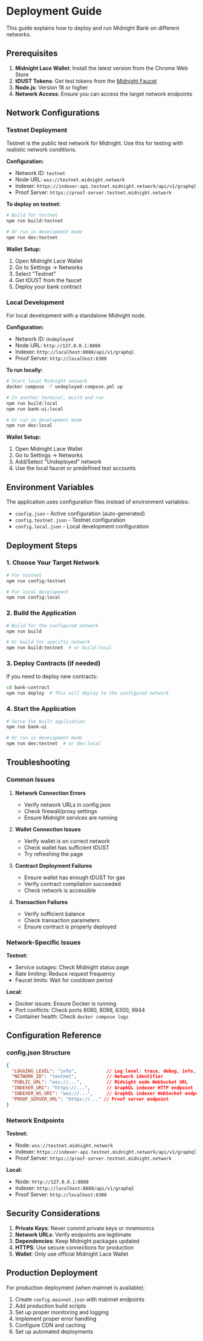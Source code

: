 # Deployment Guide

This guide explains how to deploy and run Midnight Bank on different networks.

## Prerequisites

1. **Midnight Lace Wallet**: Install the latest version from the Chrome Web Store
2. **tDUST Tokens**: Get test tokens from the [Midnight Faucet](https://midnight.network/test-faucet)
3. **Node.js**: Version 18 or higher
4. **Network Access**: Ensure you can access the target network endpoints

## Network Configurations

### Testnet Deployment

Testnet is the public test network for Midnight. Use this for testing with realistic network conditions.

**Configuration:**
- Network ID: `testnet`
- Node URL: `wss://testnet.midnight.network`
- Indexer: `https://indexer-api.testnet.midnight.network/api/v1/graphql`
- Proof Server: `https://proof-server.testnet.midnight.network`

**To deploy on testnet:**

```bash
# Build for testnet
npm run build:testnet

# Or run in development mode
npm run dev:testnet
```

**Wallet Setup:**
1. Open Midnight Lace Wallet
2. Go to Settings → Networks
3. Select "Testnet"
4. Get tDUST from the faucet
5. Deploy your bank contract

### Local Development

For local development with a standalone Midnight node.

**Configuration:**
- Network ID: `Undeployed`
- Node URL: `http://127.0.0.1:8080`
- Indexer: `http://localhost:8088/api/v1/graphql`
- Proof Server: `http://localhost:6300`

**To run locally:**

```bash
# Start local Midnight network
docker compose -f undeployed-compose.yml up

# In another terminal, build and run
npm run build:local
npm run bank-ui:local

# Or run in development mode
npm run dev:local
```

**Wallet Setup:**
1. Open Midnight Lace Wallet
2. Go to Settings → Networks
3. Add/Select "Undeployed" network
4. Use the local faucet or predefined test accounts

## Environment Variables

The application uses configuration files instead of environment variables:

- `config.json` - Active configuration (auto-generated)
- `config.testnet.json` - Testnet configuration
- `config.local.json` - Local development configuration

## Deployment Steps

### 1. Choose Your Target Network

```bash
# For testnet
npm run config:testnet

# For local development
npm run config:local
```

### 2. Build the Application

```bash
# Build for the configured network
npm run build

# Or build for specific network
npm run build:testnet  # or build:local
```

### 3. Deploy Contracts (if needed)

If you need to deploy new contracts:

```bash
cd bank-contract
npm run deploy  # This will deploy to the configured network
```

### 4. Start the Application

```bash
# Serve the built application
npm run bank-ui

# Or run in development mode
npm run dev:testnet  # or dev:local
```

## Troubleshooting

### Common Issues

1. **Network Connection Errors**
   - Verify network URLs in config.json
   - Check firewall/proxy settings
   - Ensure Midnight services are running

2. **Wallet Connection Issues**
   - Verify wallet is on correct network
   - Check wallet has sufficient tDUST
   - Try refreshing the page

3. **Contract Deployment Failures**
   - Ensure wallet has enough tDUST for gas
   - Verify contract compilation succeeded
   - Check network is accessible

4. **Transaction Failures**
   - Verify sufficient balance
   - Check transaction parameters
   - Ensure contract is properly deployed

### Network-Specific Issues

**Testnet:**
- Service outages: Check Midnight status page
- Rate limiting: Reduce request frequency
- Faucet limits: Wait for cooldown period

**Local:**
- Docker issues: Ensure Docker is running
- Port conflicts: Check ports 8080, 8088, 6300, 9944
- Container health: Check `docker compose logs`

## Configuration Reference

### config.json Structure

```json
{
  "LOGGING_LEVEL": "info",           // Log level: trace, debug, info, warn, error
  "NETWORK_ID": "testnet",           // Network identifier
  "PUBLIC_URL": "wss://...",         // Midnight node WebSocket URL
  "INDEXER_URI": "https://...",      // GraphQL indexer HTTP endpoint
  "INDEXER_WS_URI": "wss://...",     // GraphQL indexer WebSocket endpoint
  "PROOF_SERVER_URL": "https://..." // Proof server endpoint
}
```

### Network Endpoints

**Testnet:**
- Node: `wss://testnet.midnight.network`
- Indexer: `https://indexer-api.testnet.midnight.network/api/v1/graphql`
- Proof Server: `https://proof-server.testnet.midnight.network`

**Local:**
- Node: `http://127.0.0.1:8080`
- Indexer: `http://localhost:8088/api/v1/graphql`
- Proof Server: `http://localhost:6300`

## Security Considerations

1. **Private Keys**: Never commit private keys or mnemonics
2. **Network URLs**: Verify endpoints are legitimate
3. **Dependencies**: Keep Midnight packages updated
4. **HTTPS**: Use secure connections for production
5. **Wallet**: Only use official Midnight Lace Wallet

## Production Deployment

For production deployment (when mainnet is available):

1. Create `config.mainnet.json` with mainnet endpoints
2. Add production build scripts
3. Set up proper monitoring and logging
4. Implement proper error handling
5. Configure CDN and caching
6. Set up automated deployments
